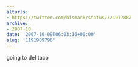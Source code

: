 ```yaml
---
alturls:
- https://twitter.com/bismark/status/321977882
archive:
- 2007-10
date: '2007-10-09T06:03:16+00:00'
slug: '1191909796'
---
```


going to del taco

